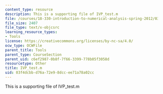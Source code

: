 ```yaml
---
content_type: resource
description: This is a supporting file of IVP_test.m
file: /courses/18-330-introduction-to-numerical-analysis-spring-2012/03f4dcbbd76a72e98dccee71a78a02cc_IVP_test.m
file_size: 2407
file_type: text/x-objcsrc
learning_resource_types:
- Tools
license: https://creativecommons.org/licenses/by-nc-sa/4.0/
ocw_type: OCWFile
parent_title: Tools
parent_type: CourseSection
parent_uid: c6ef2987-0b8f-7f66-3399-778b05f3058d
resourcetype: Other
title: IVP_test.m
uid: 03f4dcbb-d76a-72e9-8dcc-ee71a78a02cc
---
```

This is a supporting file of IVP_test.m